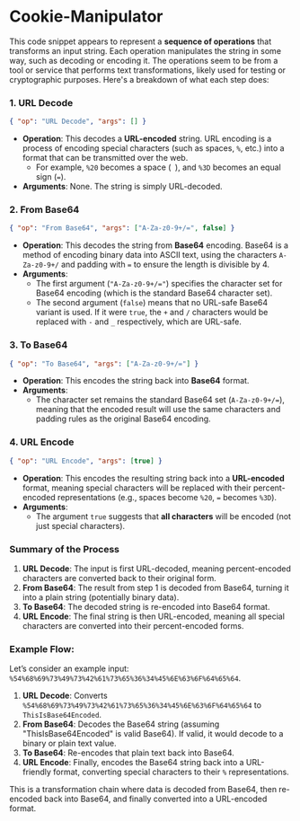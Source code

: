 # Cookie-Manipulator
This code snippet appears to represent a **sequence of operations** that transforms an input string. Each operation manipulates the string in some way, such as decoding or encoding it. The operations seem to be from a tool or service that performs text transformations, likely used for testing or cryptographic purposes. Here's a breakdown of what each step does:

### 1. **URL Decode**
   ```json
   { "op": "URL Decode", "args": [] }
   ```
   - **Operation**: This decodes a **URL-encoded** string. URL encoding is a process of encoding special characters (such as spaces, `%`, etc.) into a format that can be transmitted over the web.
     - For example, `%20` becomes a space (` `), and `%3D` becomes an equal sign (`=`).
   - **Arguments**: None. The string is simply URL-decoded.

### 2. **From Base64**
   ```json
   { "op": "From Base64", "args": ["A-Za-z0-9+/=", false] }
   ```
   - **Operation**: This decodes the string from **Base64** encoding. Base64 is a method of encoding binary data into ASCII text, using the characters `A-Za-z0-9+/` and padding with `=` to ensure the length is divisible by 4.
   - **Arguments**:
     - The first argument (`"A-Za-z0-9+/="`) specifies the character set for Base64 encoding (which is the standard Base64 character set).
     - The second argument (`false`) means that no URL-safe Base64 variant is used. If it were `true`, the `+` and `/` characters would be replaced with `-` and `_` respectively, which are URL-safe.

### 3. **To Base64**
   ```json
   { "op": "To Base64", "args": ["A-Za-z0-9+/="] }
   ```
   - **Operation**: This encodes the string back into **Base64** format.
   - **Arguments**:
     - The character set remains the standard Base64 set (`A-Za-z0-9+/=`), meaning that the encoded result will use the same characters and padding rules as the original Base64 encoding.

### 4. **URL Encode**
   ```json
   { "op": "URL Encode", "args": [true] }
   ```
   - **Operation**: This encodes the resulting string back into a **URL-encoded** format, meaning special characters will be replaced with their percent-encoded representations (e.g., spaces become `%20`, `=` becomes `%3D`).
   - **Arguments**:
     - The argument `true` suggests that **all characters** will be encoded (not just special characters).

### **Summary of the Process**
1. **URL Decode**: The input is first URL-decoded, meaning percent-encoded characters are converted back to their original form.
2. **From Base64**: The result from step 1 is decoded from Base64, turning it into a plain string (potentially binary data).
3. **To Base64**: The decoded string is re-encoded into Base64 format.
4. **URL Encode**: The final string is then URL-encoded, meaning all special characters are converted into their percent-encoded forms.

### Example Flow:
Let’s consider an example input: `%54%68%69%73%49%73%42%61%73%65%36%34%45%6E%63%6F%64%65%64`.

1. **URL Decode**: Converts `%54%68%69%73%49%73%42%61%73%65%36%34%45%6E%63%6F%64%65%64` to `ThisIsBase64Encoded`.
2. **From Base64**: Decodes the Base64 string (assuming "ThisIsBase64Encoded" is valid Base64). If valid, it would decode to a binary or plain text value.
3. **To Base64**: Re-encodes that plain text back into Base64.
4. **URL Encode**: Finally, encodes the Base64 string back into a URL-friendly format, converting special characters to their `%` representations.

This is a transformation chain where data is decoded from Base64, then re-encoded back into Base64, and finally converted into a URL-encoded format.
